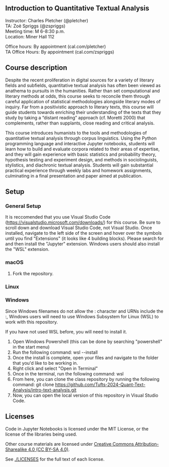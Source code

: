 Introduction to Quantitative Textual Analysis
------

Instructor: Charles Pletcher (@pletcher)\
TA: Zoë Spriggs (@zspriggs)\
Meeting time: M 6-8:30 p.m.\
Location: Miner Hall 112

Office hours: By appointment (cal.com/pletcher)\
TA Office Hours: By appointment (cal.com/zspriggs)


## Course description

Despite the recent proliferation in digital sources for a variety of literary fields and subfields, quantitative textual analysis has often been viewed as anathema to pursuits in the humanities. Rather than set computational and literary methods at odds, this course seeks to reconcile them through careful application of statistical methodologies alongside literary modes of inquiry. Far from a positivistic approach to literary texts, this course will guide students towards enriching their understanding of the texts that they study by taking a “distant reading” approach (cf. Moretti 2000) that complements, rather than supplants, close reading and critical analysis.

This course introduces humanists to the tools and methodologies of quantitative textual analysis through corpus linguistics. Using the Python programming language and interactive Jupyter notebooks, students will learn how to build and evaluate corpora related to their areas of expertise, and they will gain experience with basic statistics and probability theory, hypothesis testing and experiment design, and methods in sociolinguists, stylistics, and diachronic textual analysis. Students will gain substantial practical experience through weekly labs and homework assignments, culminating in a final presentation and paper aimed at publication.


## Setup

### General Setup
It is reccomended that you use Visual Studio Code (https://visualstudio.microsoft.com/downloads/) for this course. Be sure to scroll down and download Visual Studio Code, not Visual Studio. Once installed, navigate to the left side of the screen and hover over the symbols until you find "Extensions" (it looks like 4 building blocks). Please search for and then install the "Jupyter" extension. Windows users should also install the "WSL" extension.


### macOS

1. Fork the repository.

### Linux


### Windows
Since Windows filenames do not allow the : character and URNs include the :, Windows users will need to use Windows Subsystem for Linux (WSL) to work with this repository. 

If you have not used WSL before, you will need to install it.

1. Open Windows Powershell (this can be done by searching "powershell" in the start menu)
2. Run the following command: wsl --install
3. Once the install is complete, open your files and navigate to the folder that you'd like to be working in. 
4. Right click and select "Open in Terminal"
5. Once in the terminal, run the following command: wsl
6. From here, you can clone the class repository by running the following command: git clone https://github.com/Tufts-2024-Quant-Text-Analysis/intro-text-analysis.git
7. Now, you can open the local version of this repository in Visual Studio Code. 

## Licenses

Code in Jupyter Notebooks is licensed under the MIT License, or the license of the libraries being used.

Other course materials are licensed under [Creative Commons Attribution-Sharealike 4.0 (CC BY-SA 4.0)](https://creativecommons.org/licenses/by-sa/4.0/).

See [./LICENSES](LICENSES) for the full text of each license.


